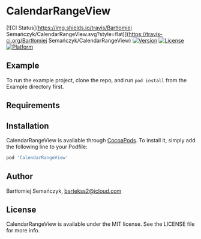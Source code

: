 # CalendarRangeView

[![CI Status](https://img.shields.io/travis/Bartłomiej Semańczyk/CalendarRangeView.svg?style=flat)](https://travis-ci.org/Bartłomiej Semańczyk/CalendarRangeView)
[![Version](https://img.shields.io/cocoapods/v/CalendarRangeView.svg?style=flat)](https://cocoapods.org/pods/CalendarRangeView)
[![License](https://img.shields.io/cocoapods/l/CalendarRangeView.svg?style=flat)](https://cocoapods.org/pods/CalendarRangeView)
[![Platform](https://img.shields.io/cocoapods/p/CalendarRangeView.svg?style=flat)](https://cocoapods.org/pods/CalendarRangeView)

## Example

To run the example project, clone the repo, and run `pod install` from the Example directory first.

## Requirements

## Installation

CalendarRangeView is available through [CocoaPods](https://cocoapods.org). To install
it, simply add the following line to your Podfile:

```ruby
pod 'CalendarRangeView'
```

## Author

Bartłomiej Semańczyk, bartekss2@icloud.com

## License

CalendarRangeView is available under the MIT license. See the LICENSE file for more info.
